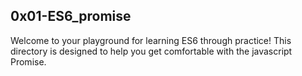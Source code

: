 ## 0x01-ES6_promise

Welcome to your playground for learning ES6 through practice! This directory is designed to help you get comfortable with the javascript Promise.
